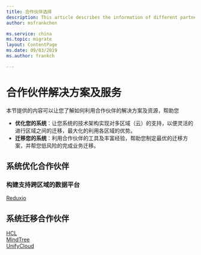 ```yaml
---
title: 合作伙伴选择
description: This article describes the information of different partners to help you choose the applicable partner
author: msfrankchen

ms.service: china 
ms.topic: migrate
layout: ContentPage 
ms.date: 09/03/2019
ms.author: frankch

---
```

# 合作伙伴解决方案及服务


本节提供的内容可以让您了解如何利用合作伙伴的解决方案及资源，帮助您
* **优化您的系统**：让您系统的技术架构实现对多区域（云）的支持，以便灵活的进行区域之间的迁移，最大化的利用各区域的优势。
* **迁移您的系统**：利用合作伙伴的工具及丰富经验，帮助您制定最优的迁移方案，并帮您低风险的完成业务迁移。

## 系统优化合作伙伴

### 构建支持跨区域的数据平台
[Reduxio](./media/china-migration-partners/partner-profile-reduxio.pptx)

## 系统迁移合作伙伴

[HCL](./media/china-migration-partners/partner-profile-hcl.pdf)  
[MindTree](./media/china-migration-partners/partner-profile-mindtree.pdf)  
[UnifyCloud](https://www.unifycloud.com/)

